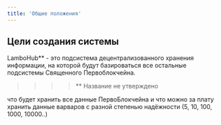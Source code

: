 ```yaml
---
title: 'Общие положения'
---
```


## Цели создания системы
LamboHub** - это подсистема децентрализованного хранения информации, на которой будут базироваться все остальные подсистемы Священного Первоблокчейна.

>>>> ** Название не утверждено

что будет хранить все данные ПервоБлокчейна и что можно за плату хранить данные варваров с разной степенью надёжности (5, 10, 100, 1000, 10000..)